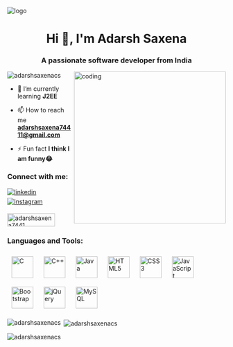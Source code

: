 ![logo](https://as1.ftcdn.net/v2/jpg/03/52/39/00/1000_F_352390061_Bem8aYkzfGhIObTC4fXhf0PmKQjWM1wN.jpg)
<h1 align="center">Hi 👋, I'm Adarsh Saxena</h1>
<h3 align="center">A passionate software developer from India</h3>
<img align="right" alt="coding" width="350" src="https://user-images.githubusercontent.com/55389276/140866485-8fb1c876-9a8f-4d6a-98dc-08c4981eaf70.gif">
<p align="left"> <img src="https://komarev.com/ghpvc/?username=adarshsaxenacs&label=Profile%20views&color=0e75b6&style=flat" alt="adarshsaxenacs" /> </p>

- 🌱 I’m currently learning **J2EE**

- 📫 How to reach me **adarshsaxena74411@gmail.com**

- ⚡ Fun fact **I think I am funny😂**

<h3 align="left">Connect with me:</h3>
<p align="left">
  
<a href="https://linkedin.com/in/adarsh-saxena-3840b9180/" target="_blank">
<img src=https://img.shields.io/badge/linkedin-%231E77B5.svg?&style=for-the-badge&logo=linkedin&logoColor=white alt=linkedin style="margin-bottom: 5px;" />
</a>
<a href="https://instagram.com/inspire_you75" target="_blank">
<img src=https://img.shields.io/badge/instagram-%23000000.svg?&style=for-the-badge&logo=instagram&logoColor=white alt=instagram style="margin-bottom: 5px;" />
</a>  
  
  
<a href="https://www.hackerrank.com/adarshsaxena7441" target="blank"><img align="center" src="https://user-images.githubusercontent.com/115528481/195287874-1e328eed-8b49-434d-9409-1a5276913fd6.png" alt="adarshsaxena7441" height="30" width="110" /></a>

</p>

<h3 align="left">Languages and Tools:</h3>
<p align="left"> <a href="https://www.cprogramming.com/" target="_blank"><img style="margin: 10px" src="https://profilinator.rishav.dev/skills-assets/c-original.svg" alt="C" height="50" /></a>  
<a href="https://www.cplusplus.com/" target="_blank"><img style="margin: 10px" src="https://profilinator.rishav.dev/skills-assets/cplusplus-original.svg" alt="C++" height="50" /></a>  
<a href="https://www.java.com/" target="_blank"><img style="margin: 10px" src="https://profilinator.rishav.dev/skills-assets/java-original-wordmark.svg" alt="Java" height="50" /></a>  
<a href="https://en.wikipedia.org/wiki/HTML5" target="_blank"><img style="margin: 10px" src="https://profilinator.rishav.dev/skills-assets/html5-original-wordmark.svg" alt="HTML5" height="50" /></a>  
<a href="https://www.w3schools.com/css/" target="_blank"><img style="margin: 10px" src="https://profilinator.rishav.dev/skills-assets/css3-original-wordmark.svg" alt="CSS3" height="50" /></a>  
<a href="https://www.javascript.com/" target="_blank"><img style="margin: 10px" src="https://profilinator.rishav.dev/skills-assets/javascript-original.svg" alt="JavaScript" height="50" /></a>  
<a href="https://getbootstrap.com/docs/3.4/javascript/" target="_blank"><img style="margin: 10px" src="https://profilinator.rishav.dev/skills-assets/bootstrap-plain.svg" alt="Bootstrap" height="50" /></a>  
<a href="https://jquery.com/" target="_blank"><img style="margin: 10px" src="https://profilinator.rishav.dev/skills-assets/jquery.png" alt="jQuery" height="50" /></a>  
<a href="https://www.mysql.com/" target="_blank"><img style="margin: 10px" src="https://profilinator.rishav.dev/skills-assets/mysql-original-wordmark.svg" alt="MySQL" height="50" /></a>  
</p>

<p><img align="left" src="https://github-readme-stats.vercel.app/api/top-langs?username=adarshsaxenacs&show_icons=true&locale=en&layout=compact" alt="adarshsaxenacs" /></p>

<p>&nbsp;<img align="center" src="https://github-readme-stats.vercel.app/api?username=adarshsaxenacs&show_icons=true&locale=en" alt="adarshsaxenacs" /></p>

<p><img align="center" src="https://github-readme-streak-stats.herokuapp.com/?user=adarshsaxenacs&" alt="adarshsaxenacs" /></p>
